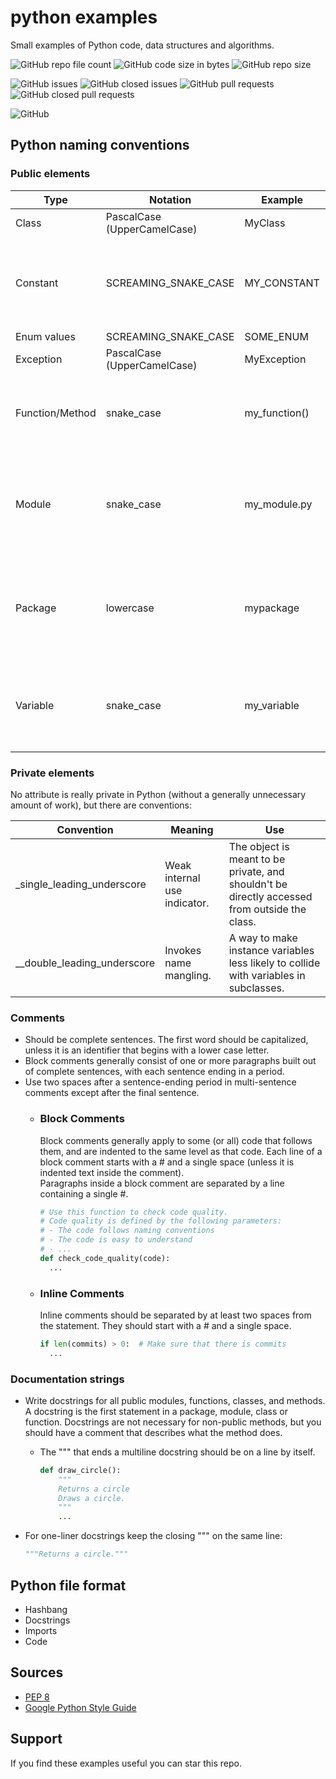 # python examples

Small examples of Python code, data structures and algorithms.

![GitHub repo file count](https://img.shields.io/github/directory-file-count/rubenhortas/python_examples)
![GitHub code size in bytes](https://img.shields.io/github/languages/code-size/rubenhortas/python_examples)
![GitHub repo size](https://img.shields.io/github/repo-size/rubenhortas/python_examples)

![GitHub issues](https://img.shields.io/github/issues-raw/rubenhortas/python_examples?logo=github)
![GitHub closed issues](https://img.shields.io/github/issues-closed-raw/rubenhortas/python_examples?logo=github)
![GitHub pull requests](https://img.shields.io/github/issues-pr-raw/rubenhortas/python_examples?&logo=github)
![GitHub closed pull requests](https://img.shields.io/github/issues-pr-closed-raw/rubenhortas/python_examples?logo=github)

![GitHub](https://img.shields.io/github/license/rubenhortas/python_examples)

## Python naming conventions

### Public elements

| Type            | Notation                    | Example       | Notes                                                                             |
|-----------------|-----------------------------|---------------|-----------------------------------------------------------------------------------|
| Class           | PascalCase (UpperCamelCase) | MyClass       |                                                                                   |
| Constant        | SCREAMING_SNAKE_CASE        | MY_CONSTANT   | Uppercase single letter, word, or words. Separate words with underscores.         |
| Enum values     | SCREAMING_SNAKE_CASE        | SOME_ENUM     |                                                                                   |
| Exception       | PascalCase (UpperCamelCase) | MyException   |                                                                                   |
| Function/Method | snake_case                  | my_function() | Lowercase word or words. Separate words by underscores.                           |
| Module          | snake_case                  | my_module.py  | Short. Lowercase word or words.  Underscores can be used if improves readability. |
| Package         | lowercase                   | mypackage     | Short. Lowercase word or words. The use of underscores is discouraged.            |
| Variable        | snake_case                  | my_variable   | Lowercase single letter, word, or words. Separate words with underscores.         |

### Private elements

No attribute is really private in Python (without a generally unnecessary amount of work), but there are conventions:

| Convention                  | Meaning                      | Use                                                                                           |
|-----------------------------|------------------------------|-----------------------------------------------------------------------------------------------|
| _single_leading_underscore  | Weak internal use indicator. | The object is meant to be private, and shouldn't be directly accessed from outside the class. |
| __double_leading_underscore | Invokes name mangling.       | A way to make instance variables less likely to collide with variables in subclasses.         |

### Comments

* Should be complete sentences. The first word should be capitalized, unless it is an identifier that begins with a
  lower case letter.
* Block comments generally consist of one or more paragraphs built out of complete sentences, with each sentence ending
  in a period.
* Use two spaces after a sentence-ending period in multi-sentence comments except after the final sentence.
    * ### Block Comments
      Block comments generally apply to some (or all) code that follows them, and are indented to the same level as that
      code.
      Each line of a block comment starts with a # and a single space (unless it is indented text inside the comment).  
      Paragraphs inside a block comment are separated by a line containing a single #.

      ```python
      # Use this function to check code quality. 
      # Code quality is defined by the following parameters: 
      # - The code follows naming conventions
      # - The code is easy to understand
      # - ...
      def check_code_quality(code):
        ...
      ```

    * ### Inline Comments
      Inline comments should be separated by at least two spaces from the statement. They should start with a # and a
      single space.

      ```python
      if len(commits) > 0:  # Make sure that there is commits
        ...
      ```

### Documentation strings

* Write docstrings for all public modules, functions, classes, and methods.
  A docstring is the first statement in a package, module, class or function.
  Docstrings are not necessary for non-public methods, but you should have a comment that describes what the method
  does.
  * The """ that ends a multiline docstring should be on a line by itself.

    ```python
    def draw_circle():
        """
        Returns a circle
        Draws a circle.
        """
        ...
    ```
* For one-liner docstrings keep the closing """ on the same line:
  ```python
  """Returns a circle."""
  ```

## Python file format

  * Hashbang
  * Docstrings
  * Imports
  * Code

## Sources

* [PEP 8](https://peps.python.org/pep-0008)
* [Google Python Style Guide](https://google.github.io/styleguide/pyguide.html)

## Support

If you find these examples useful you can star this repo.
